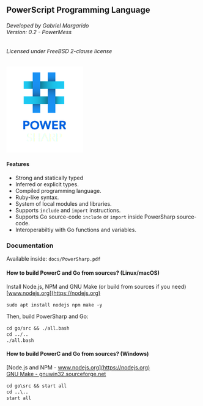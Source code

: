 ## PowerScript Programming Language
###### Developed by Gabriel Margarido<br>Version: 0.2 - PowerMess
###### Licensed under FreeBSD 2-clause license

<img src="docs/assets/PowerSharp-logo.png" width="200px"><br>

#### Features
- Strong and statically typed
- Inferred or explicit types.
- Compiled programming language.
- Ruby-like syntax.
- System of local modules and libraries.
- Supports `include` and `import` instructions.
- Supports Go source-code `include` or `import` inside PowerSharp source-code.
- Interoperabiltiy with Go functions and variables.

### Documentation
Available inside: `docs/PowerSharp.pdf`


#### How to build PowerC and Go from sources? (Linux/macOS)
Install Node.js, NPM and GNU Make (or build from sources if you need)
[www.nodejs.org](https://nodejs.org)  

```
sudo apt install nodejs npm make -y
```

Then, build PowerSharp and Go:
```
cd go/src && ./all.bash
cd ../..
./all.bash
```

#### How to build PowerC and Go from sources? (Windows)
[Node.js and NPM - www.nodejs.org](https://nodejs.org)  
[GNU Make - gnuwin32.sourceforge.net](https://gnuwin32.sourceforge.net/packages/make.htm)
```
cd go\src && start all
cd ..\..
start all
```

